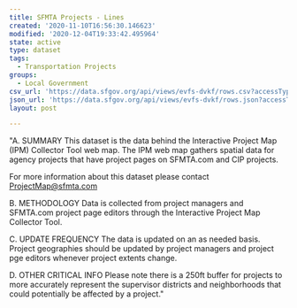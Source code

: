 ```yaml
---
title: SFMTA Projects - Lines
created: '2020-11-10T16:56:30.146623'
modified: '2020-12-04T19:33:42.495964'
state: active
type: dataset
tags:
  - Transportation Projects
groups:
  - Local Government
csv_url: 'https://data.sfgov.org/api/views/evfs-dvkf/rows.csv?accessType=DOWNLOAD'
json_url: 'https://data.sfgov.org/api/views/evfs-dvkf/rows.json?accessType=DOWNLOAD'
layout: post

---
```

"A. SUMMARY This dataset is the data behind the Interactive Project Map (IPM) Collector Tool web map. The IPM web map gathers spatial data for agency projects that have project pages on SFMTA.com and CIP projects.

For more information about this dataset please contact ProjectMap@sfmta.com

B. METHODOLOGY  Data is collected from project managers and SFMTA.com project page editors through the Interactive Project Map Collector Tool.

C. UPDATE FREQUENCY  The data is updated on an as needed basis. Project geographies should be updated by project managers and project pge editors whenever project extents change. 

D. OTHER CRITICAL INFO  Please note there is a 250ft buffer for projects to more accurately represent the supervisor districts and neighborhoods that could potentially be affected by a project."

